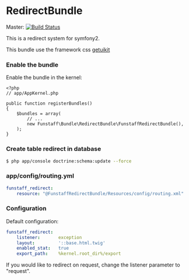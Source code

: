 RedirectBundle
==============

Master: [![Build Status](https://travis-ci.org/Funstaff/RedirectBundle.svg?branch=master)](https://travis-ci.org/Funstaff/RedirectBundle)

This is a redirect system for symfony2.

This bundle use the framework css [getuikit](http://getuikit.com/ "getuikit")

### Enable the bundle
Enable the bundle in the kernel:

```
<?php
// app/AppKernel.php

public function registerBundles()
{
    $bundles = array(
        // ...
        new Funstaff\Bundle\RedirectBundle\FunstaffRedirectBundle(),
    );
}
```

### Create table redirect in database
``` bash
$ php app/console doctrine:schema:update --force
```

### app/config/routing.yml
``` yaml
funstaff_redirect:
    resource: "@FunstaffRedirectBundle/Resources/config/routing.xml"
```

### Configuration
Default configuration:

``` yaml
funstaff_redirect:
    listener:       exception
    layout:         '::base.html.twig'
    enabled_stat:   true
    export_path:    %kernel.root_dir%/export
```

If you would like to redirect on request, change the listener parameter to "request".
